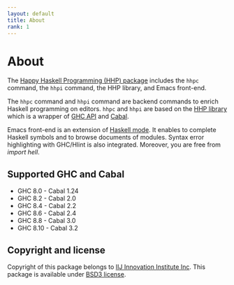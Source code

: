 ```yaml
---
layout: default
title: About
rank: 1
---
```


# About

The [Happy Haskell Programming (HHP) package](http://hackage.haskell.org/package/happy-haskell-programming) includes the `hhpc` command, the `hhpi` command, the HHP library, and Emacs front-end.

The `hhpc` command and `hhpi` command are backend commands to enrich Haskell programming on editors.
`hhpc` and `hhpi` are based on the [HHP library](http://hackage.haskell.org/packages/archive/hhp/latest/doc/html/Hhp.html)
which is a wrapper of [GHC API](https://downloads.haskell.org/~ghc/latest/docs/html/) and [Cabal](http://hackage.haskell.org/package/Cabal).

Emacs front-end is an extension of [Haskell mode](https://github.com/haskell/haskell-mode). It enables to complete Haskell symbols and to browse documents of modules. Syntax error highlighting with GHC/Hlint is also integrated. Moreover, you are free from _import hell_.

## Supported GHC and Cabal

- GHC 8.0 - Cabal 1.24
- GHC 8.2 - Cabal 2.0
- GHC 8.4 - Cabal 2.2
- GHC 8.6 - Cabal 2.4
- GHC 8.8 - Cabal 3.0
- GHC 8.10 - Cabal 3.2

## Copyright and license

Copyright of this package belongs to [IIJ Innovation Institute Inc](http://www.iij-ii.co.jp/en/).
This package is available under [BSD3 license](LICENSE).
